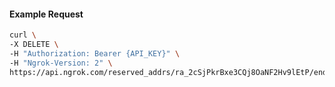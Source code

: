 <!-- Code generated for API Clients. DO NOT EDIT. -->

#### Example Request

```bash
curl \
-X DELETE \
-H "Authorization: Bearer {API_KEY}" \
-H "Ngrok-Version: 2" \
https://api.ngrok.com/reserved_addrs/ra_2cSjPkrBxe3CQj8OaNF2Hv9lEtP/endpoint_configuration
```

